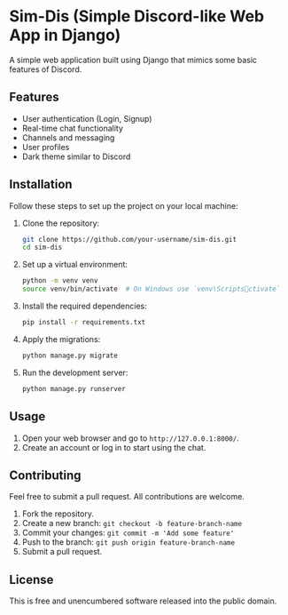 
# Sim-Dis (Simple Discord-like Web App in Django)

A simple web application built using Django that mimics some basic features of Discord.

## Features
- User authentication (Login, Signup)
- Real-time chat functionality
- Channels and messaging
- User profiles
- Dark theme similar to Discord

## Installation

Follow these steps to set up the project on your local machine:

1. Clone the repository:
    ```bash
    git clone https://github.com/your-username/sim-dis.git
    cd sim-dis
    ```

2. Set up a virtual environment:
    ```bash
    python -m venv venv
    source venv/bin/activate  # On Windows use `venv\Scriptsctivate`
    ```

3. Install the required dependencies:
    ```bash
    pip install -r requirements.txt
    ```

4. Apply the migrations:
    ```bash
    python manage.py migrate
    ```

5. Run the development server:
    ```bash
    python manage.py runserver
    ```

## Usage

1. Open your web browser and go to `http://127.0.0.1:8000/`.
2. Create an account or log in to start using the chat.

## Contributing

Feel free to submit a pull request. All contributions are welcome.

1. Fork the repository.
2. Create a new branch: `git checkout -b feature-branch-name`
3. Commit your changes: `git commit -m 'Add some feature'`
4. Push to the branch: `git push origin feature-branch-name`
5. Submit a pull request.

## License

This is free and unencumbered software released into the public domain.

